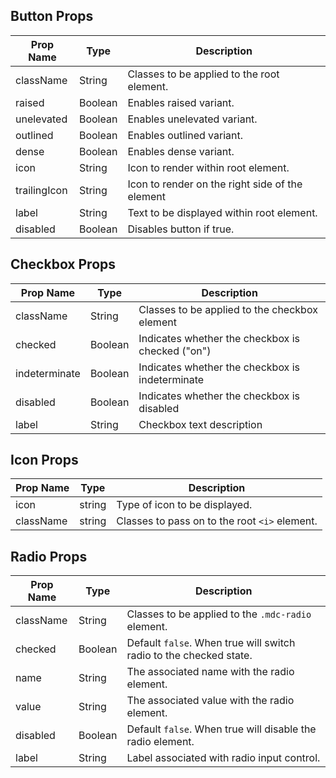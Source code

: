 
## Button Props

Prop Name | Type | Description
--- | --- | ---
className | String | Classes to be applied to the root element.
raised | Boolean | Enables raised variant.
unelevated | Boolean | Enables unelevated variant.
outlined | Boolean | Enables outlined variant.
dense | Boolean | Enables dense variant.
icon | String | Icon to render within root element.
trailingIcon | String | Icon to render on the right side of the element
label | String | Text to be displayed within root element.
disabled | Boolean | Disables button if true.

## Checkbox Props

Prop Name | Type | Description
--- | --- | ---
className | String | Classes to be applied to the checkbox element
checked | Boolean | Indicates whether the checkbox is checked ("on")
indeterminate | Boolean | Indicates whether the checkbox is indeterminate
disabled | Boolean | Indicates whether the checkbox is disabled
label | String | Checkbox text description

## Icon Props

Prop Name | Type | Description
--- | --- | ---
icon | string | Type of icon to be displayed.
className | string | Classes to pass on to the root `<i>` element.

## Radio Props

Prop Name | Type | Description
--- | --- | ---
className | String | Classes to be applied to the `.mdc-radio` element.
checked | Boolean | Default `false`. When true will switch radio to the checked state.
name | String | The associated name with the radio element.
value | String | The associated value with the radio element.
disabled | Boolean | Default `false`. When true will disable the radio element.
label | String | Label associated with radio input control.

